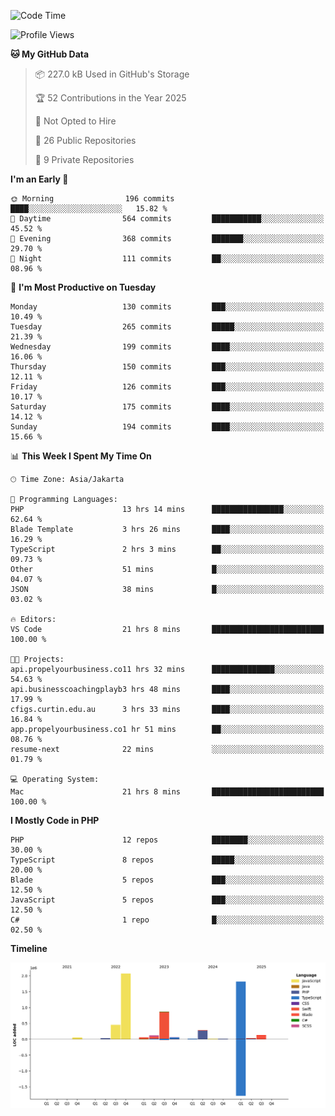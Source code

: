 <!--START_SECTION:waka-->
![Code Time](http://img.shields.io/badge/Code%20Time-930%20hrs%2023%20mins-blue)

![Profile Views](http://img.shields.io/badge/Profile%20Views-0-blue)

**🐱 My GitHub Data** 

> 📦 227.0 kB Used in GitHub's Storage 
 > 
> 🏆 52 Contributions in the Year 2025
 > 
> 🚫 Not Opted to Hire
 > 
> 📜 26 Public Repositories 
 > 
> 🔑 9 Private Repositories 
 > 
**I'm an Early 🐤** 

```text
🌞 Morning                196 commits         ████░░░░░░░░░░░░░░░░░░░░░   15.82 % 
🌆 Daytime                564 commits         ███████████░░░░░░░░░░░░░░   45.52 % 
🌃 Evening                368 commits         ███████░░░░░░░░░░░░░░░░░░   29.70 % 
🌙 Night                  111 commits         ██░░░░░░░░░░░░░░░░░░░░░░░   08.96 % 
```
📅 **I'm Most Productive on Tuesday** 

```text
Monday                   130 commits         ███░░░░░░░░░░░░░░░░░░░░░░   10.49 % 
Tuesday                  265 commits         █████░░░░░░░░░░░░░░░░░░░░   21.39 % 
Wednesday                199 commits         ████░░░░░░░░░░░░░░░░░░░░░   16.06 % 
Thursday                 150 commits         ███░░░░░░░░░░░░░░░░░░░░░░   12.11 % 
Friday                   126 commits         ███░░░░░░░░░░░░░░░░░░░░░░   10.17 % 
Saturday                 175 commits         ████░░░░░░░░░░░░░░░░░░░░░   14.12 % 
Sunday                   194 commits         ████░░░░░░░░░░░░░░░░░░░░░   15.66 % 
```


📊 **This Week I Spent My Time On** 

```text
🕑︎ Time Zone: Asia/Jakarta

💬 Programming Languages: 
PHP                      13 hrs 14 mins      ████████████████░░░░░░░░░   62.64 % 
Blade Template           3 hrs 26 mins       ████░░░░░░░░░░░░░░░░░░░░░   16.29 % 
TypeScript               2 hrs 3 mins        ██░░░░░░░░░░░░░░░░░░░░░░░   09.73 % 
Other                    51 mins             █░░░░░░░░░░░░░░░░░░░░░░░░   04.07 % 
JSON                     38 mins             █░░░░░░░░░░░░░░░░░░░░░░░░   03.02 % 

🔥 Editors: 
VS Code                  21 hrs 8 mins       █████████████████████████   100.00 % 

🐱‍💻 Projects: 
api.propelyourbusiness.co11 hrs 32 mins      ██████████████░░░░░░░░░░░   54.63 % 
api.businesscoachingplayb3 hrs 48 mins       ████░░░░░░░░░░░░░░░░░░░░░   17.99 % 
cfigs.curtin.edu.au      3 hrs 33 mins       ████░░░░░░░░░░░░░░░░░░░░░   16.84 % 
app.propelyourbusiness.co1 hr 51 mins        ██░░░░░░░░░░░░░░░░░░░░░░░   08.76 % 
resume-next              22 mins             ░░░░░░░░░░░░░░░░░░░░░░░░░   01.79 % 

💻 Operating System: 
Mac                      21 hrs 8 mins       █████████████████████████   100.00 % 
```

**I Mostly Code in PHP** 

```text
PHP                      12 repos            ████████░░░░░░░░░░░░░░░░░   30.00 % 
TypeScript               8 repos             █████░░░░░░░░░░░░░░░░░░░░   20.00 % 
Blade                    5 repos             ███░░░░░░░░░░░░░░░░░░░░░░   12.50 % 
JavaScript               5 repos             ███░░░░░░░░░░░░░░░░░░░░░░   12.50 % 
C#                       1 repo              █░░░░░░░░░░░░░░░░░░░░░░░░   02.50 % 
```



**Timeline**

![Lines of Code chart](https://raw.githubusercontent.com/brstreet2/brstreet2/main/assets/bar_graph.png)


<!--END_SECTION:waka-->
